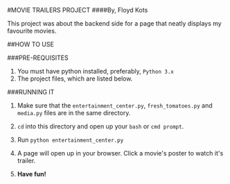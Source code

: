 #MOVIE TRAILERS PROJECT
####By, Floyd Kots

This project was about the backend side for a page that neatly displays
my favourite movies.

##HOW TO USE

###PRE-REQUISITES
1. You must have python installed, preferably, `Python 3.x`
2. The project files, which are listed below.

###RUNNING IT
1. Make sure that the `entertainment_center.py`, `fresh_tomatoes.py`
and `media.py` files are in the same directory.

2. `cd` into this directory and open up your `bash` or `cmd prompt`.
3. Run `python entertainment_center.py`
4. A page will open up in your browser. Click a movie's poster to watch
   it's trailer.
5. **Have fun!**